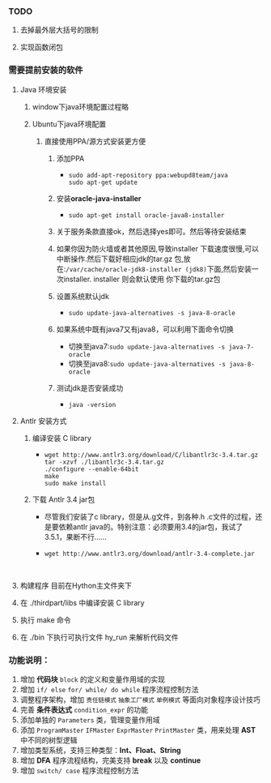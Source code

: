 ### TODO

1. 去掉最外层大括号的限制

2. 实现函数闭包

### 需要提前安装的软件

1. Java 环境安装

   1. window下java环境配置过程略

   2. Ubuntu下java环境配置

      1. 直接使用PPA/源方式安装更方便

         1. 添加PPA

            - ```shell
              sudo add-apt-repository ppa:webupd8team/java
              sudo apt-get update
              ```

         2. 安装**oracle-java-installer**

            - ```shell
              sudo apt-get install oracle-java8-installer
              ```

         3. 关于服务条款直接ok，然后选择yes即可。然后等待安装结束

         4. 如果你因为防火墙或者其他原因,导致installer 下载速度很慢,可以中断操作.然后下载好相应jdk的tar.gz 包,放在:`/var/cache/oracle-jdk8-installer (jdk8)`下面,然后安装一次installer. installer 则会默认使用 你下载的tar.gz包

         5. 设置系统默认jdk

            - `sudo update-java-alternatives -s java-8-oracle`

         6. 如果系统中既有java7又有java8，可以利用下面命令切换

            - 切换至java7:`sudo update-java-alternatives -s java-7-oracle`
            - 切换至java8:`sudo update-java-alternatives -s java-8-oracle`

         7. 测试jdk是否安装成功

            - `java -version`

2. Antlr 安装方式

   1. 编译安装 C library 

      - ```shell
        wget http://www.antlr3.org/download/C/libantlr3c-3.4.tar.gz
        tar -xzvf ./libantlr3c-3.4.tar.gz
        ./configure --enable-64bit
        make
        sudo make install
        ```

   2. 下载 Antlr 3.4 jar包

         -  尽管我们安装了c library，但是从.g文件，到各种.h .c文件的过程，还是要依赖antlr java的。特别注意：必须要用3.4的jar包，我试了3.5.1，果断不行……

         -  ```shell
            wget http://www.antlr3.org/download/antlr-3.4-complete.jar
            ```

   ​
3. 构建程序
  目前在Hython主文件夹下
  1. 在 ./thirdpart/libs 中编译安装 C library 
  2. 执行 make 命令
  3. 在 ./bin 下执行可执行文件 hy_run 来解析代码文件


### 功能说明：

1. 增加 **代码块** `block` 的定义和变量作用域的实现
2. 增加 `if/ else` `for/ while/ do while` 程序流程控制方法
3. 调整程序架构，增加 `责任链模式` `抽象工厂模式` `单例模式` 等面向对象程序设计技巧
4. 完善 **条件表达式** `condition_expr` 的功能
5. 添加单独的 `Parameters` 类，管理变量作用域
6. 添加 `ProgramMaster` `IFMaster` `ExprMaster` `PrintMaster` 类，用来处理 **AST** 中不同的树型逻辑
7. 增加类型系统，支持三种类型：**Int、Float、String**
8. 增加 **DFA** 程序流程结构，完美支持 **break** 以及 **continue**
9. 增加 `switch/ case` 程序流程控制方法


